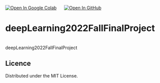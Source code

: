 [![Open In Google Colab](https://www.tensorflow.org/images/colab_logo_32px.png)](https://colab.research.google.com/drive/1qO7tH46okca-c9J3lnkP371zedNqqxyE#scrollTo=V9UbGQmERPGi)
&nbsp;&nbsp;&nbsp;&nbsp;
[![Open In GitHub](https://www.tensorflow.org/images/GitHub-Mark-32px.png)](https://github.com/mikez226/deepLearning2022FallFinalProject/blob/main/Image_Captioning.ipynb)
<br />
# deepLearning2022FallFinalProject
<br />
deepLearning2022FallFinalProject

## Licence
Distributed under the MIT License.
